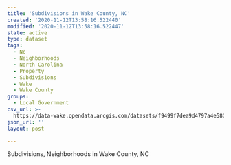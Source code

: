 ```yaml
---
title: 'Subdivisions in Wake County, NC'
created: '2020-11-12T13:58:16.522440'
modified: '2020-11-12T13:58:16.522447'
state: active
type: dataset
tags:
  - Nc
  - Neighborhoods
  - North Carolina
  - Property
  - Subdivisions
  - Wake
  - Wake County
groups:
  - Local Government
csv_url: >-
  https://data-wake.opendata.arcgis.com/datasets/f9499f7dea9d4797a4e580516054dfea_0.csv?outSR=%7B%22latestWkid%22%3A2264%2C%22wkid%22%3A102719%7D
json_url: ''
layout: post

---
```

Subdivisions, Neighborhoods in Wake County, NC
